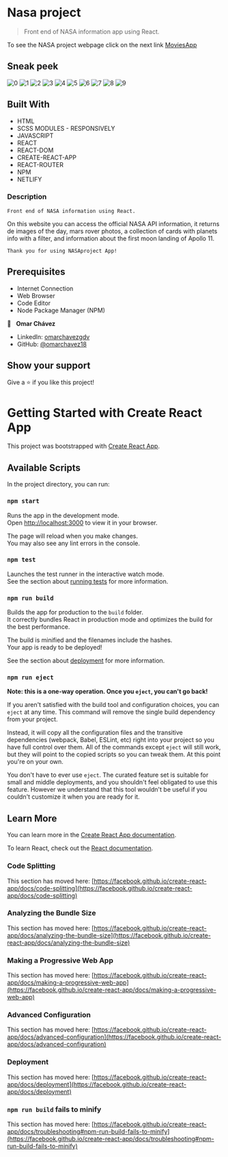 # Nasa project
>Front end of NASA information app using React.




To see the NASA project webpage click on the next link
[MoviesApp](https://moviesapptmdb.netlify.app)


## Sneak peek

![0](https://github.com/omarchavez18/nasaProject/assets/84557440/ca8e5945-6995-47f2-8aa2-82b05f03808a)
![1](https://github.com/omarchavez18/nasaProject/assets/84557440/cc4c30d1-c73b-4fe6-aeb9-d1a56ce4644f)
![2](https://github.com/omarchavez18/nasaProject/assets/84557440/fde32df9-44ea-43c1-a9f7-a17eb51b5572)
![3](https://github.com/omarchavez18/nasaProject/assets/84557440/c67ff04e-65de-404a-aeae-c15f9f0a1296)
![4](https://github.com/omarchavez18/nasaProject/assets/84557440/5ac12991-a5ab-49e2-92e9-a63a724787ca)
![5](https://github.com/omarchavez18/nasaProject/assets/84557440/d0e2bd85-64d0-474f-a080-21966051e47d)
![6](https://github.com/omarchavez18/nasaProject/assets/84557440/b35d06af-3a5f-4a68-96e2-6fa4910058d6)
![7](https://github.com/omarchavez18/nasaProject/assets/84557440/3129423d-64b7-42ff-a39d-62cb3eb11260)
![8](https://github.com/omarchavez18/nasaProject/assets/84557440/3ce8cf93-9054-45f0-be64-32db4ad698d0)
![9](https://github.com/omarchavez18/nasaProject/assets/84557440/d97c90bc-b300-4763-ae4a-e340698f08ab)

## Built With

- HTML
- SCSS MODULES - RESPONSIVELY
- JAVASCRIPT
- REACT
- REACT-DOM
- CREATE-REACT-APP
- REACT-ROUTER
- NPM
- NETLIFY

### Description

    Front end of NASA information using React.
    
On this website you can access the official NASA API information, it returns de images of the day, mars rover photos, a collection of cards with planets info with a filter, and information about the first moon landing of Apollo 11.

    Thank you for using NASAproject App!



## Prerequisites

  - Internet Connection
  - Web Browser
  - Code Editor 
  - Node Package Manager (NPM)
  

👤 &nbsp; **Omar Chávez**

- LinkedIn: [omarchavezgdv](https://www.linkedin.com/in/omarchavezgdv/)
- GitHub: [@omarchavez18](https://github.com/omarchavez18)

## Show your support

Give a ⭐️ if you like this project!




# Getting Started with Create React App
This project was bootstrapped with [Create React App](https://github.com/facebook/create-react-app).

## Available Scripts

In the project directory, you can run:

### `npm start`

Runs the app in the development mode.\
Open [http://localhost:3000](http://localhost:3000) to view it in your browser.

The page will reload when you make changes.\
You may also see any lint errors in the console.

### `npm test`

Launches the test runner in the interactive watch mode.\
See the section about [running tests](https://facebook.github.io/create-react-app/docs/running-tests) for more information.

### `npm run build`

Builds the app for production to the `build` folder.\
It correctly bundles React in production mode and optimizes the build for the best performance.

The build is minified and the filenames include the hashes.\
Your app is ready to be deployed!

See the section about [deployment](https://facebook.github.io/create-react-app/docs/deployment) for more information.

### `npm run eject`

**Note: this is a one-way operation. Once you `eject`, you can't go back!**

If you aren't satisfied with the build tool and configuration choices, you can `eject` at any time. This command will remove the single build dependency from your project.

Instead, it will copy all the configuration files and the transitive dependencies (webpack, Babel, ESLint, etc) right into your project so you have full control over them. All of the commands except `eject` will still work, but they will point to the copied scripts so you can tweak them. At this point you're on your own.

You don't have to ever use `eject`. The curated feature set is suitable for small and middle deployments, and you shouldn't feel obligated to use this feature. However we understand that this tool wouldn't be useful if you couldn't customize it when you are ready for it.

## Learn More

You can learn more in the [Create React App documentation](https://facebook.github.io/create-react-app/docs/getting-started).

To learn React, check out the [React documentation](https://reactjs.org/).

### Code Splitting

This section has moved here: [https://facebook.github.io/create-react-app/docs/code-splitting](https://facebook.github.io/create-react-app/docs/code-splitting)

### Analyzing the Bundle Size

This section has moved here: [https://facebook.github.io/create-react-app/docs/analyzing-the-bundle-size](https://facebook.github.io/create-react-app/docs/analyzing-the-bundle-size)

### Making a Progressive Web App

This section has moved here: [https://facebook.github.io/create-react-app/docs/making-a-progressive-web-app](https://facebook.github.io/create-react-app/docs/making-a-progressive-web-app)

### Advanced Configuration

This section has moved here: [https://facebook.github.io/create-react-app/docs/advanced-configuration](https://facebook.github.io/create-react-app/docs/advanced-configuration)

### Deployment

This section has moved here: [https://facebook.github.io/create-react-app/docs/deployment](https://facebook.github.io/create-react-app/docs/deployment)

### `npm run build` fails to minify

This section has moved here: [https://facebook.github.io/create-react-app/docs/troubleshooting#npm-run-build-fails-to-minify](https://facebook.github.io/create-react-app/docs/troubleshooting#npm-run-build-fails-to-minify)
